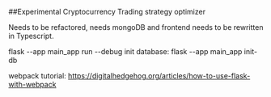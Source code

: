 ##Experimental Cryptocurrency Trading strategy optimizer

Needs to be refactored, needs mongoDB and frontend needs to be rewritten in Typescript.

flask --app main_app run --debug
init database:
flask --app main_app init-db

webpack tutorial:
https://digitalhedgehog.org/articles/how-to-use-flask-with-webpack
